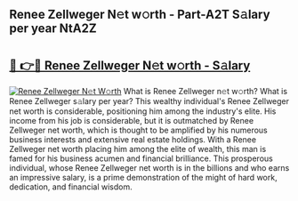 ## Renee Zellweger N𝚎t w𝚘rth - Part-A2T S𝚊lary per year NtA2Z

# <h2><a href="http://gc47mtq.nevu.top/?p=Renee+Zellweger">🔗 👉🔴 Renee Zellweger N𝚎t w𝚘rth - S𝚊lary</a></h2>

[![Renee Zellweger N𝚎t W𝚘rth](https://i.imgur.com/Oavwk0R.jpeg)](http://gc47mtq.nevu.top/?p=Renee+Zellweger)
What is Renee Zellweger n𝚎t w𝚘rth? What is Renee Zellweger s𝚊lary per year?
This wealthy individual's Renee Zellweger net worth is considerable, positioning him among the industry's elite. His income from his job is considerable, but it is outmatched by Renee Zellweger net worth, which is thought to be amplified by his numerous business interests and extensive real estate holdings. With a Renee Zellweger net worth placing him among the elite of wealth, this man is famed for his business acumen and financial brilliance. This prosperous individual, whose Renee Zellweger net worth is in the billions and who earns an impressive salary, is a prime demonstration of the might of hard work, dedication, and financial wisdom.
